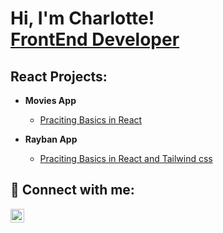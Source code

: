 <h1>Hi, I'm Charlotte! <br/><a href="">FrontEnd Developer</a></h1>

<h2>React Projects:</h2>

- <b>Movies App</b>
  - [Praciting Basics in React](https://github.com/CharlotteHanna/Movies-React-App.git)

- <b>Rayban App</b>
  - [Praciting Basics in React and Tailwind css](https://github.com/CharlotteHanna/RayBan-React-App)

<h2> 🤳 Connect with me:</h2>

[<img align="left" alt="Charlotte | LinkedIn" width="22px" src="https://cdn.jsdelivr.net/npm/simple-icons@v3/icons/linkedin.svg" />][linkedin]

[linkedin]: https://linkedin.com/in/charlotte-marouf-hanna

<!--
**joshmadakor1/joshmadakor1** is a ✨ _special_ ✨ repository because its `README.md` (this file) appears on your GitHub profile.

Here are some ideas to get you started:

- 🔭 I’m currently working on ...
- 🌱 I’m currently learning ...
- 👯 I’m looking to collaborate on ...
- 🤔 I’m looking for help with ...
- 💬 Ask me about ...
- 📫 How to reach me: ...
- 😄 Pronouns: ...
- ⚡ Fun fact: ...
-->
